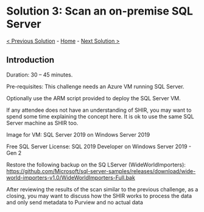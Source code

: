 # Solution 3: Scan an on-premise SQL Server 

[< Previous Solution](./Solution2.md) - [Home](./README.md) - [Next Solution >](./Solution4.md)


## Introduction

Duration: 30 – 45 minutes. 

Pre-requisites: This challenge needs an Azure VM running SQL Server. 

Optionally use the ARM script provided to deploy the SQL Server VM. 

If any attendee does not have an understanding of SHIR, you may want to spend some time explaining the concept here. It is ok to use the same SQL Server machine as SHIR too. 

Image for VM: SQL Server 2019 on Windows Server 2019 

Free SQL Server License: SQL 2019 Developer on Windows Server 2019 - Gen 2 

Restore the following backup on the SQ LServer (WideWorldImporters): https://github.com/Microsoft/sql-server-samples/releases/download/wide-world-importers-v1.0/WideWorldImporters-Full.bak 


After reviewing the results of the scan similar to the previous challenge, as a closing, you may want to discuss how the SHIR works to process the data and only send metadata to Purview and no actual data 



